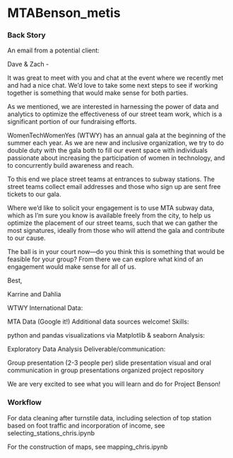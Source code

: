 # MTABenson_metis

### Back Story

An email from a potential client:

Dave & Zach -

It was great to meet with you and chat at the event where we recently met and had a nice chat. We’d love to take some next steps to see if working together is something that would make sense for both parties.

As we mentioned, we are interested in harnessing the power of data and analytics to optimize the effectiveness of our street team work, which is a significant portion of our fundraising efforts.

WomenTechWomenYes (WTWY) has an annual gala at the beginning of the summer each year. As we are new and inclusive organization, we try to do double duty with the gala both to fill our event space with individuals passionate about increasing the participation of women in technology, and to concurrently build awareness and reach.

To this end we place street teams at entrances to subway stations. The street teams collect email addresses and those who sign up are sent free tickets to our gala.

Where we’d like to solicit your engagement is to use MTA subway data, which as I’m sure you know is available freely from the city, to help us optimize the placement of our street teams, such that we can gather the most signatures, ideally from those who will attend the gala and contribute to our cause.

The ball is in your court now—do you think this is something that would be feasible for your group? From there we can explore what kind of an engagement would make sense for all of us.

Best,

Karrine and Dahlia

WTWY International
Data:

MTA Data (Google it!)
Additional data sources welcome!
Skills:

python and pandas
visualizations via Matplotlib & seaborn
Analysis:

Exploratory Data Analysis
Deliverable/communication:

Group presentation (2-3 people per)
slide presentation
visual and oral communication in group presentations
organized project repository


We are very excited to see what you will learn and do for Project Benson!

### Workflow

For data cleaning after turnstile data, including selection of top station based on foot traffic and incorporation of income, see selecting_stations_chris.ipynb

For the construction of maps, see mapping_chris.ipynb
